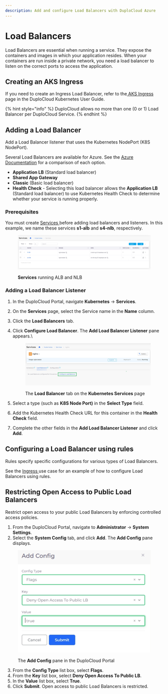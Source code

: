 ```yaml
---
description: Add and configure Load Balancers with DuploCloud Azure
---
```


# Load Balancers

Load Balancers are essential when running a service. They expose the containers and images in which your application resides. When your containers are run inside a private network, you need a load balancer to listen on the correct ports to access the application.

## Creating an AKS Ingress

If you need to create an Ingress Load Balancer, refer to the[ AKS Ingress](../../kubernetes-overview/ingress-loadbalancer/aks-ingress/) page in the DuploCloud Kubernetes User Guide.&#x20;

{% hint style="info" %}
DuploCloud allows no more than one (0 or 1) Load Balancer per DuploCloud Service.
{% endhint %}

## Adding a Load Balancer

Add a Load Balancer listener that uses the Kubernetes NodePort (K8S NodePort).

Several Load Balancers are available for Azure. See the [Azure Documentation](https://learn.microsoft.com/en-us/azure/load-balancer/skus) for a comparison of each option.

* **Application LB** (Standard load balancer)
* **Shared App Gateway**
* **Classic** (Basic load balancer)
* **Health Check** - Selecting this load balancer allows the **Application LB** (Standard load balancer) to use Kubernetes Health Check to determine whether your service is running properly.

### Prerequisites

You must create [Services ](containers-and-services/#adding-a-duplocloud-service)before adding load balancers and listeners. In this example, we name these services **s1-alb** and **s4-nlb**, respectively.&#x20;

<figure><img src="../../.gitbook/assets/replacement services.png" alt=""><figcaption><p><strong>Services</strong> running ALB and NLB</p></figcaption></figure>

### Adding a Load Balancer Listener

1. In the DuploCloud Portal, navigate **Kubernetes** -> **Services**.
2. On the **Services** page, select the Service name in the **Name** column.
3. Click the **Load Balancers** tab.
4.  Click **Configure Load Balancer**. The **Add Load Balancer Listener** pane appears.\


    <figure><img src="../../.gitbook/assets/replace conifgure LB.png" alt=""><figcaption><p>The <strong>Load Balancer</strong> tab on the <strong>Kubernetes Services</strong> page</p></figcaption></figure>
5. Select a type (such as **K8S Node Port)** in the **Select Type** field.&#x20;
6. Add the Kubernetes Health Check URL for this container in the **Health Check** field.&#x20;
7. Complete the other fields in the **Add Load Balancer Listener** and click **Add**.

## Configuring a Load Balancer using rules

Rules specify specific configurations for various types of Load Balancers.

See the [Ingress ](../../kubernetes-overview/ingress-loadbalancer/aks-ingress/)use case for an example of how to configure Load Balancers using rules.&#x20;

## Restricting Open Access to Public Load Balancers

Restrict open access to your public Load Balancers by enforcing controlled access policies.

1. From the DuploCloud Portal, navigate to **Administrator** -> **System Settings**.
2. Select the **System Config** tab, and click **Add**. The **Add Config** pane displays.

<div align="left"><figure><img src="../../.gitbook/assets/LB flag.png" alt=""><figcaption><p>The <strong>Add Config</strong> pane in the DuploCloud Portal</p></figcaption></figure></div>

3. From the **Config Type** list box, select **Flags**.
4. From the **Key** list box, select **Deny Open Access To Public LB**.&#x20;
5. In the **Value** list box, select **True**.&#x20;
6. Click **Submit**. Open access to public Load Balancers is restricted.&#x20;
